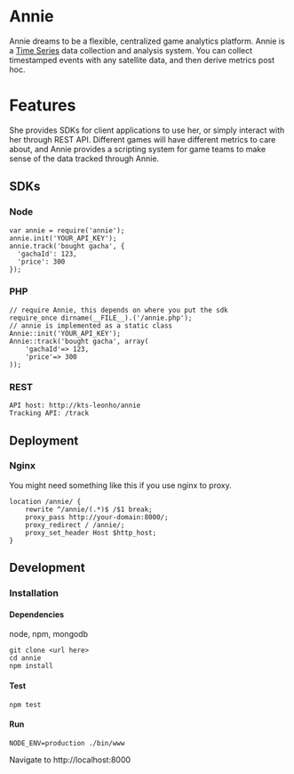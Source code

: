 # Annie
Annie dreams to be a flexible, centralized game analytics platform.
Annie is a [Time Series](http://en.wikipedia.org/wiki/Time_series) data collection and analysis system.
You can collect timestamped events with any satellite data, and then derive metrics post hoc.

# Features
She provides SDKs for client applications to use her, or simply interact with her through REST API.
Different games will have different metrics to care about, and Annie provides a scripting system for game teams to make sense of the data tracked through
Annie.

## SDKs
### Node
```
var annie = require('annie');
annie.init('YOUR_API_KEY');
annie.track('bought gacha', {
  'gachaId': 123,
  'price': 300
});
```
### PHP
```
// require Annie, this depends on where you put the sdk
require_once dirname(__FILE__).('/annie.php');
// annie is implemented as a static class
Annie::init('YOUR_API_KEY');
Annie::track('bought gacha', array(
    'gachaId'=> 123,
    'price'=> 300
));
```
### REST
```
API host: http://kts-leonho/annie
Tracking API: /track

```

## Deployment

### Nginx

You might need something like this if you use nginx to proxy.
```
location /annie/ {
    rewrite ^/annie/(.*)$ /$1 break;
    proxy_pass http://your-domain:8000/;
    proxy_redirect / /annie/;
    proxy_set_header Host $http_host;
}
```

## Development

### Installation

#### Dependencies

node, npm, mongodb

```
git clone <url here>
cd annie
npm install
```

#### Test

`npm test`

#### Run

`NODE_ENV=production ./bin/www`

Navigate to http://localhost:8000